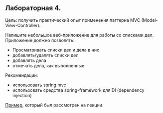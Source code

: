 ## Лабораторная 4.

Цель: получить практический опыт применения паттерна MVC (Model-View-Controller).

Напишите небольшое веб-приложение для работы со списками дел. Приложение должно позволять:

* Просматривать списки дел и дела в них
* добавлять/удалять списки дел
* добавлять дела
* отмечать дела, как выполненные

Рекомендации:

* использовать spring mvc
* использовать средства spring-framework для DI (dependency injection)

[Пример](https://github.com/akirakozov/software-design/tree/master/java/mvc), который был рассмотрен на лекции.
